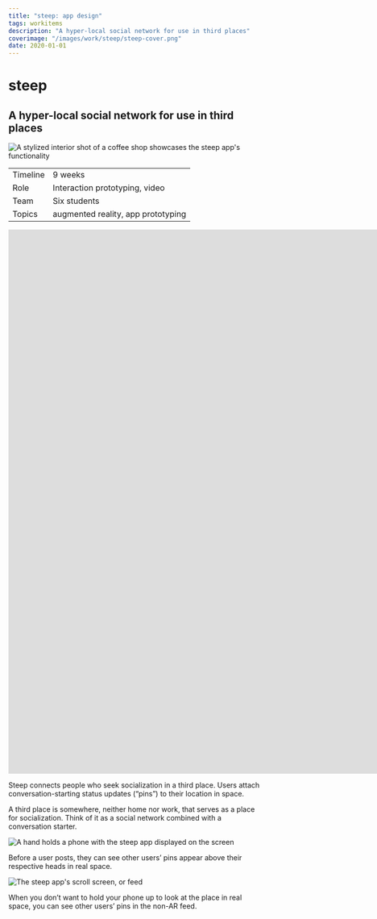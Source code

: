 ```yaml
---
title: "steep: app design"
tags: workitems
description: "A hyper-local social network for use in third places"
coverimage: "/images/work/steep/steep-cover.png"
date: 2020-01-01
---
```

<style>
	img.hasborder {
		border: 1px dashed black;
		padding: .3rem;
	}
</style>

# steep

## A hyper-local social network for use in third places

<img src="/images/work/steep/hero_image.png" alt="A stylized interior shot of a coffee shop showcases the steep app's functionality">

| | |
|---|---|
| Timeline | 9 weeks |
| Role | Interaction prototyping, video |
| Team | Six students |
| Topics | augmented reality, app prototyping |

<iframe style="aspect-ratio: 1920 / 1080" width="1920" src="https://www.youtube.com/embed/BfLDSPceglw" title="YouTube video player" frameborder="0" allow="accelerometer; autoplay; clipboard-write; encrypted-media; gyroscope; picture-in-picture; web-share" allowfullscreen></iframe>

Steep connects people who seek socialization in a third place. Users attach conversation-starting status updates (&ldquo;pins&rdquo;) to their location in space.

<p class="caption">A third place is somewhere, neither home nor work, that serves as a place for socialization. Think of it as a social network combined with a conversation starter.</p>

![A hand holds a phone with the steep app displayed on the screen](/images/work/steep/hand_holding_phone.png)

<p class="caption">Before a user posts, they can see other users’ pins appear above their respective heads in real space.</p>

![The steep app's scroll screen, or feed](/images/work/steep/scrollscreen.png)

<p class="caption">When you don’t want to hold your phone up to look at the place in real space, you can see other users’ pins in the non-AR feed.</p>
